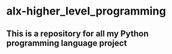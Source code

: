 # alx-higher_level_programming
## This is a repository for all my Python programming language project
